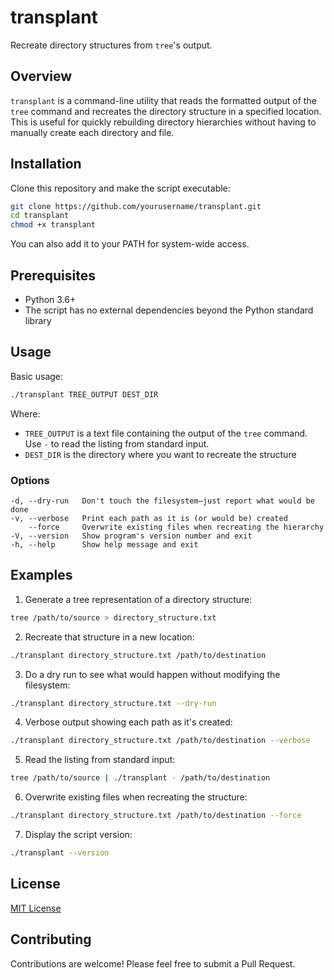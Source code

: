 # transplant

Recreate directory structures from `tree`'s output.

## Overview

`transplant` is a command-line utility that reads the formatted output of the `tree` command and recreates the directory structure in a specified location. This is useful for quickly rebuilding directory hierarchies without having to manually create each directory and file.

## Installation

Clone this repository and make the script executable:

```bash
git clone https://github.com/yourusername/transplant.git
cd transplant
chmod +x transplant
```

You can also add it to your PATH for system-wide access.

## Prerequisites

- Python 3.6+
- The script has no external dependencies beyond the Python standard library

## Usage

Basic usage:

```bash
./transplant TREE_OUTPUT DEST_DIR
```

Where:
- `TREE_OUTPUT` is a text file containing the output of the `tree` command. Use
  `-` to read the listing from standard input.
- `DEST_DIR` is the directory where you want to recreate the structure

### Options

```
-d, --dry-run   Don't touch the filesystem—just report what would be done
-v, --verbose   Print each path as it is (or would be) created
    --force     Overwrite existing files when recreating the hierarchy
-V, --version   Show program's version number and exit
-h, --help      Show help message and exit
```

## Examples

1. Generate a tree representation of a directory structure:

```bash
tree /path/to/source > directory_structure.txt
```

2. Recreate that structure in a new location:

```bash
./transplant directory_structure.txt /path/to/destination
```

3. Do a dry run to see what would happen without modifying the filesystem:

```bash
./transplant directory_structure.txt --dry-run
```

4. Verbose output showing each path as it's created:

```bash
./transplant directory_structure.txt /path/to/destination --verbose
```

5. Read the listing from standard input:

```bash
tree /path/to/source | ./transplant - /path/to/destination
```

6. Overwrite existing files when recreating the structure:

```bash
./transplant directory_structure.txt /path/to/destination --force
```

7. Display the script version:

```bash
./transplant --version
```

## License

[MIT License](LICENSE)

## Contributing

Contributions are welcome! Please feel free to submit a Pull Request.
